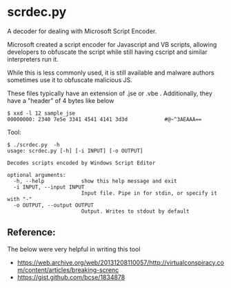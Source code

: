 # scrdec.py
A decoder for dealing with Microsoft Script Encoder.

Microsoft created a script encoder for Javascript and VB scripts, allowing
developers to obfuscate the script while still having cscript and similar
interpreters run it.

While this is less commonly used, it is still available and malware authors
sometimes use it to obfuscate malicious JS.

These files typically have an extension of .jse or .vbe . Additionally, they
have a "header" of 4 bytes like below
```
$ xxd -l 12 sample_jse
00000000: 2340 7e5e 3341 4541 4141 3d3d            #@~^3AEAAA==
```

Tool:
```
$ ./scrdec.py  -h
usage: scrdec.py [-h] [-i INPUT] [-o OUTPUT]

Decodes scripts encoded by Windows Script Editor

optional arguments:
  -h, --help            show this help message and exit
  -i INPUT, --input INPUT
                        Input file. Pipe in for stdin, or specify it with "-"
  -o OUTPUT, --output OUTPUT
                        Output. Writes to stdout by default
```

## Reference:
The below were very helpful in writing this tool
* https://web.archive.org/web/20131208110057/http://virtualconspiracy.com/content/articles/breaking-screnc
* https://gist.github.com/bcse/1834878
